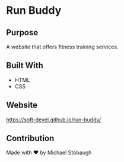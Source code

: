 # Run Buddy
## Purpose
A website that offers fitness training services.

## Built With
* HTML
* CSS

## Website
https://soft-devel.github.io/run-buddy/

## Contribution
Made with ❤️ by Michael Stobaugh
